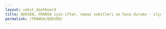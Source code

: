 ```yaml
---
layout: vakit_dashboard
title: QUEVEN, FRANSA için iftar, namaz vakitleri ve hava durumu - ilçe/eyalet seç
permalink: /FRANSA/QUEVEN/
---
```


<script type="text/javascript">
  var GLOBAL_COUNTRY = 'FRANSA';
  var GLOBAL_CITY = 'QUEVEN';
  var GLOBAL_STATE = '';
  var lat = 72;
  var lon = 21;
</script>
